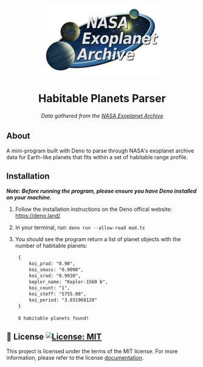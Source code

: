 <div align="center">
    <img alt="NEA Logo" src="./images/nea_logo.png" />
</div>

<h1 align="center">
    Habitable Planets Parser
</h1>

<h6 align="center">
    Data gathered from the <a href="https://exoplanetarchive.ipac.caltech.edu/docs/data.html">NASA Exoplanet Archive</a> 
</h6>

## About

A mini-program built with Deno to parse through NASA's exoplanet archive data for Earth-like planets that fits within a set of habitable range profile.

## Installation

_**Note: Before running the program, please ensure you have Deno installed on your machine.**_

1. Follow the installation instructions on the Deno offical website: https://deno.land/
2. In your terminal, run: `deno run --allow-read mod.ts`
3. You should see the program return a list of planet objects with the number of habitable planets:

   
        {
            koi_prad: "0.90",
            koi_smass: "0.9090",
            koi_srad: "0.9930",
            kepler_name: "Kepler-1560 b",
            koi_count: "1",
            koi_steff: "5755.00",
            koi_period: "3.031968120"
        }
   
        8 habitable planets found!

## :memo: License [![License: MIT](https://img.shields.io/badge/License-MIT-yellow.svg)](https://opensource.org/licenses/MIT)

This project is licensed under the terms of the MIT license. For more information, please refer to the license [documentation](LICENSE.md).
